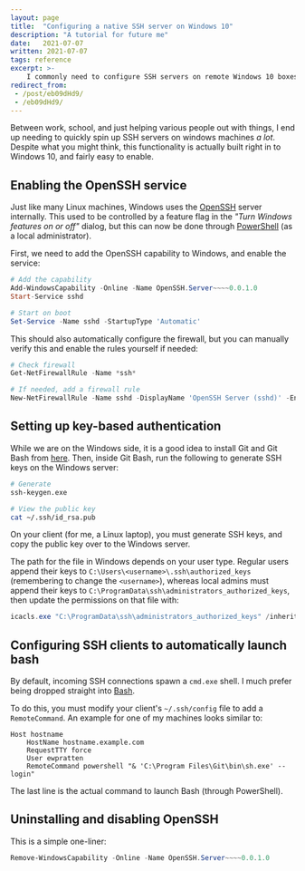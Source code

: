```yaml
---
layout: page
title:  "Configuring a native SSH server on Windows 10"
description: "A tutorial for future me"
date:   2021-07-07
written: 2021-07-07 
tags: reference
excerpt: >-
    I commonly need to configure SSH servers on remote Windows 10 boxes. This post covers the whole process.
redirect_from: 
 - /post/eb09dHd9/
 - /eb09dHd9/
---
```


Between work, school, and just helping various people out with things, I end up needing to quickly spin up SSH servers on windows machines *a lot*. Despite what you might think, this functionality is actually built right in to Windows 10, and fairly easy to enable.

## Enabling the OpenSSH service

Just like many Linux machines, Windows uses the [OpenSSH]() server internally. This used to be controlled by a feature flag in the *"Turn Windows features on or off"* dialog, but this can now be done through [PowerShell]() (as a local administrator).

First, we need to add the OpenSSH capability to Windows, and enable the service:

```powershell
# Add the capability
Add-WindowsCapability -Online -Name OpenSSH.Server~~~~0.0.1.0
Start-Service sshd

# Start on boot
Set-Service -Name sshd -StartupType 'Automatic'
```

This should also automatically configure the firewall, but you can manually verify this and enable the rules yourself if needed:

```powershell
# Check firewall
Get-NetFirewallRule -Name *ssh*

# If needed, add a firewall rule
New-NetFirewallRule -Name sshd -DisplayName 'OpenSSH Server (sshd)' -Enabled True -Direction Inbound -Protocol TCP -Action Allow -LocalPort 22
```

## Setting up key-based authentication

While we are on the Windows side, it is a good idea to install Git and Git Bash from [here](https://git-scm.com/downloads). Then, inside Git Bash, run the following to generate SSH keys on the Windows server:

```sh
# Generate
ssh-keygen.exe

# View the public key
cat ~/.ssh/id_rsa.pub
```

On your client (for me, a Linux laptop), you must generate SSH keys, and copy the public key over to the Windows server.

The path for the file in Windows depends on your user type. Regular users append their keys to `C:\Users\<username>\.ssh\authorized_keys` (remembering to change the `<username>`), whereas local admins must append their keys to `C:\ProgramData\ssh\administrators_authorized_keys`, then update the permissions on that file with:

```powershell
icacls.exe "C:\ProgramData\ssh\administrators_authorized_keys" /inheritance:r /grant "Administrators:F" /grant "SYSTEM:F"
```

## Configuring SSH clients to automatically launch bash

By default, incoming SSH connections spawn a `cmd.exe` shell. I much prefer being dropped straight into [Bash]().

To do this, you must modify your client's `~/.ssh/config` file to add a `RemoteCommand`. An example for one of my machines looks similar to:

```
Host hostname
	HostName hostname.example.com
	RequestTTY force
	User ewpratten
	RemoteCommand powershell "& 'C:\Program Files\Git\bin\sh.exe' --login"
```

The last line is the actual command to launch Bash (through PowerShell).

## Uninstalling and disabling OpenSSH

This is a simple one-liner:

```powershell
Remove-WindowsCapability -Online -Name OpenSSH.Server~~~~0.0.1.0
```

